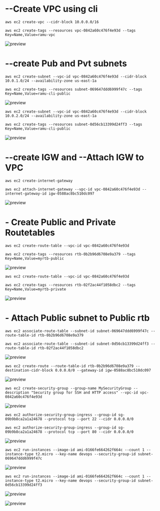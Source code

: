 # --Create VPC using cli
```
aws ec2 create-vpc --cidr-block 10.0.0.0/16
```

```
aws ec2 create-tags --resources vpc-0842a60c476f4e93d --tags Key=Name,Value=ramu-vpc
```
![preview](./images/cli1.png)

# --create Pub and Pvt subnets
```
aws ec2 create-subnet --vpc-id vpc-0842a60c476f4e93d --cidr-block 10.0.1.0/24 --availability-zone us-east-1a
```

```
aws ec2 create-tags --resources subnet-069647ddd6999f47c --tags Key=Name,Value=ramu-cli-public
```
![preview](./images/cli2.png)


```
aws ec2 create-subnet --vpc-id vpc-0842a60c476f4e93d --cidr-block 10.0.2.0/24 --availability-zone us-east-1a
```
```
aws ec2 create-tags --resources subnet-0d56cb13399d24ff3 --tags Key=Name,Value=ramu-cli-public
```
![preview](./images/cli3.png)

# --create IGW and --Attach IGW to VPC
```
aws ec2 create-internet-gateway
```



```
aws ec2 attach-internet-gateway --vpc-id vpc-0842a60c476f4e93d --internet-gateway-id igw-0588ac8bc510dc097

```

![preview](./images/cli4.png)

# - Create Public and Private Routetables


```
aws ec2 create-route-table --vpc-id vpc-0842a60c476f4e93d
```

```
aws ec2 create-tags --resources rtb-0b2b96d6708e9a379 --tags Key=Name,Value=myrtb-public
```

![preview](./images/cli5.png)




```
aws ec2 create-route-table --vpc-id vpc-0842a60c476f4e93d
```

```
aws ec2 create-tags --resources rtb-02f2ac44f1058dbc2 --tags Key=Name,Value=myrtb-private
```
![preview](./images/cli6.png)


# - Attach Public subnet to Public rtb

```
aws ec2 associate-route-table --subnet-id subnet-069647ddd6999f47c --route-table-id rtb-0b2b96d6708e9a379
```

```
aws ec2 associate-route-table --subnet-id subnet-0d56cb13399d24ff3 --route-table-id rtb-02f2ac44f1058dbc2
```
![preview](./images/cli7.png)


```
aws ec2 create-route --route-table-id rtb-0b2b96d6708e9a379 --destination-cidr-block 0.0.0.0/0 --gateway-id igw-0588ac8bc510dc097
```
![preview](./images/cli8.png)


```
aws ec2 create-security-group --group-name MySecurityGroup --description "Security group for SSH and HTTP access" --vpc-id vpc-0842a60c476f4e93d

```
![preview](./images/cli9.png)

```
aws ec2 authorize-security-group-ingress --group-id sg-09b9b8ca2a1a24678 --protocol tcp --port 22 --cidr 0.0.0.0/0
```

```
aws ec2 authorize-security-group-ingress --group-id sg-09b9b8ca2a1a24678 --protocol tcp --port 80 --cidr 0.0.0.0/0
```
![preview](./images/cli10.png)

```
aws ec2 run-instances --image-id ami-0166fe664262f664c --count 1 --instance-type t2.micro --key-name devops --security-group-id subnet-069647ddd6999f47c
```

![preview](./images/cli11.png)


```
aws ec2 run-instances --image-id ami-0166fe664262f664c --count 1 --instance-type t2.micro --key-name devops --security-group-id subnet-0d56cb13399d24ff3
```


![preview](./images/cli12.png)


![preview](./images/cli13.png)





